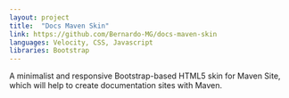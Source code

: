 ```yaml
---
layout: project
title:  "Docs Maven Skin"
link: https://github.com/Bernardo-MG/docs-maven-skin
languages: Velocity, CSS, Javascript
libraries: Bootstrap
---
```

A minimalist and responsive Bootstrap-based HTML5 skin for Maven Site, which will help to create documentation sites with Maven.
